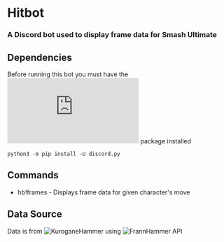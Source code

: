 # Hitbot

### A Discord bot used to display frame data for Smash Ultimate

## Dependencies

Before running this bot you must have the
![discord.py](https://github.com/Rapptz/discord.py) package installed

`python3 -m pip install -U discord.py`

## Commands

* hb!frames - Displays frame data for given character's move

## Data Source

Data is from ![KuroganeHammer](http://kuroganehammer.com/Ultimate) using
![FrannHammer](https://github.com/Frannsoft/FrannHammer) API
